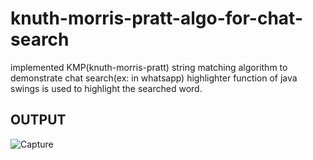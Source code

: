 # knuth-morris-pratt-algo-for-chat-search
implemented KMP(knuth-morris-pratt) string matching algorithm to demonstrate chat search(ex: in whatsapp)
highlighter function of java swings is used to highlight the searched word.

## OUTPUT
![Capture](https://user-images.githubusercontent.com/54067072/78081556-6ef18280-73ce-11ea-8faf-d0c0c47dfc41.PNG)

